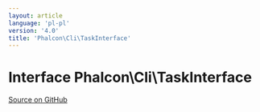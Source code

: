 ```yaml
---
layout: article
language: 'pl-pl'
version: '4.0'
title: 'Phalcon\Cli\TaskInterface'
---
```


# Interface **Phalcon\Cli\TaskInterface**

<a href="https://github.com/phalcon/cphalcon/tree/v4.0.0/phalcon/cli/taskinterface.zep" class="btn btn-default btn-sm">Source on GitHub</a>
